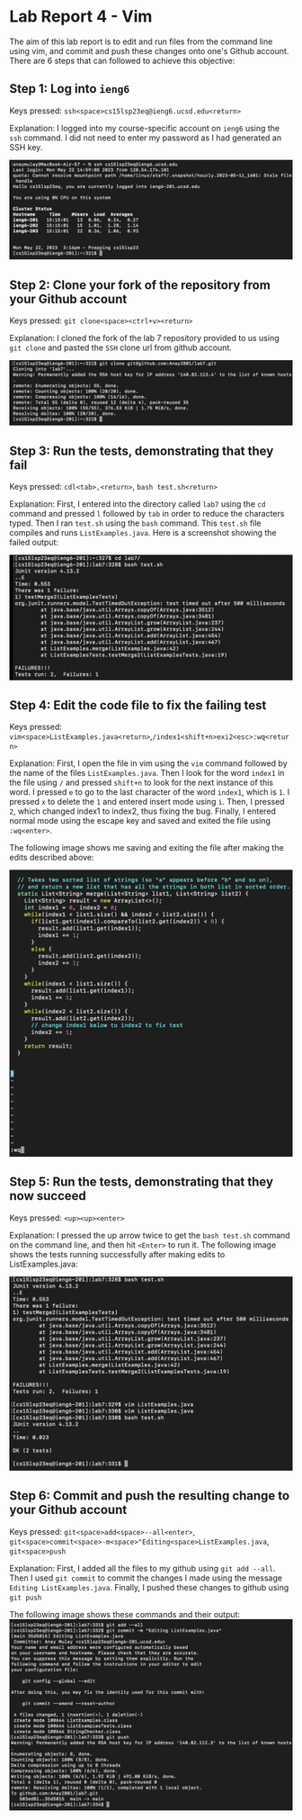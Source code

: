 # Lab Report 4 - Vim
The aim of this lab report is to edit and run files from the command line using vim, and commit and push these changes onto one's Github account. There are 6 steps that can followed to achieve this objective:

## Step 1: Log into `ieng6`
Keys pressed: `ssh<space>cs15lsp23eq@ieng6.ucsd.edu<return>`

Explanation: I logged into my course-specific account on `ieng6` using the `ssh` command. I did not need to enter my password as I had generated an SSH key.

![Image](Step1.png)



## Step 2: Clone your fork of the repository from your Github account
Keys pressed: `git clone<space><ctrl+v><return>`

Explanation: I cloned the fork of the lab 7 repository provided to us using `git clone` and pasted the `SSH` clone url from github account.

![Image](Step2.png)



## Step 3: Run the tests, demonstrating that they fail
Keys pressed: `cdl<tab>,<return>`, `bash test.sh<return>`

Explanation: First, I entered into the directory called `lab7` using the `cd` command and pressed `l` followed by `tab` in order to reduce the characters typed. Then I ran `test.sh` using the `bash` command. This `test.sh` file compiles and runs `ListExamples.java`. Here is a screenshot showing the failed output:

![Image](Step3.png)


## Step 4: Edit the code file to fix the failing test
Keys pressed: `vim<space>ListExamples.java<return>`,`/index1<shift+n>exi2<esc>:wq<return>`

Explanation: First, I open the file in vim using the `vim` command followed by the name of the files `ListExamples.java`. Then I look for the word `index1` in the file using `/` and pressed `shift+n` to look for the next instance of this word. I pressed `e` to go to the last character of the word `index1`, which is `1`. I pressed `x` to delete the `1` and entered insert mode using `i`. Then, I pressed `2`, which changed index1 to index2, thus fixing the bug. Finally, I entered normal mode using the escape key and saved and exited the file using `:wq<enter>`.

The following image shows me saving and exiting the file after making the edits described above:

![Image](Step4.png)



## Step 5: Run the tests, demonstrating that they now succeed
Keys pressed: `<up><up><enter>`

Explanation: I pressed the up arrow twice to get the `bash test.sh` command on the command line, and then hit `<Enter>` to run it.
The following image shows the tests running successfully after making edits to ListExamples.java:

![Image](Step5.png)



## Step 6: Commit and push the resulting change to your Github account
Keys pressed: `git<space>add<space>--all<enter>`, `git<space>commit<space>-m<space>"Editing<space>ListExamples.java`, `git<space>push`

Explanation: First, I added all the files to my github using `git add --all`. Then I used `git commit` to commit the changes I made using the message `Editing ListExamples.java`. Finally, I pushed these changes to github using `git push`

The following image shows these commands and their output:
![Image](Step6.png)
  
